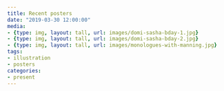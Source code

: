```yaml
---
title: Recent posters
date: "2019-03-30 12:00:00"
media:
- {type: img, layout: tall, url: images/domi-sasha-bday-1.jpg}
- {type: img, layout: tall, url: images/domi-sasha-bday-2.jpg}
- {type: img, layout: tall, url: images/monologues-with-manning.jpg}
tags:
- illustration
- posters
categories:
- present
---
```


